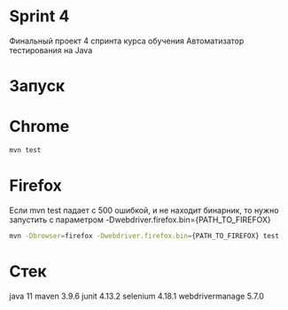 # Sprint 4
Финальный проект 4 спринта курса обучения Автоматизатор тестирования на Java
# Запуск
# Chrome
```bash
mvn test
```
# Firefox
Если mvn test падает с 500 ошибкой, и не находит бинарник, то нужно запустить с параметром 
-Dwebdriver.firefox.bin={PATH_TO_FIREFOX}
```bash
mvn -Dbrowser=firefox -Dwebdriver.firefox.bin={PATH_TO_FIREFOX} test
```
# Стек

java 11
maven 3.9.6
junit 4.13.2
selenium 4.18.1
webdrivermanage 5.7.0